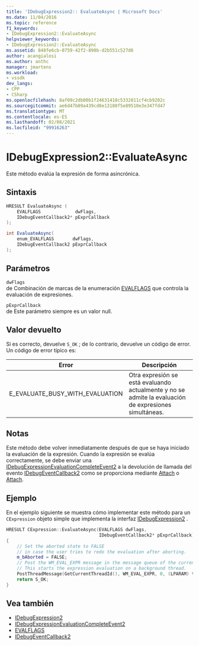 ```yaml
---
title: 'IDebugExpression2:: EvaluateAsync | Microsoft Docs'
ms.date: 11/04/2016
ms.topic: reference
f1_keywords:
- IDebugExpression2::EvaluateAsync
helpviewer_keywords:
- IDebugExpression2::EvaluateAsync
ms.assetid: 848fe6cb-0759-42f2-890b-d2b551c527d6
author: acangialosi
ms.author: anthc
manager: jmartens
ms.workload:
- vssdk
dev_langs:
- CPP
- CSharp
ms.openlocfilehash: 8af09c2db00b1f24631418c5332811cf4cb9202c
ms.sourcegitcommit: ae6d47b09a439cd0e13180f5e89510e3e347fd47
ms.translationtype: MT
ms.contentlocale: es-ES
ms.lasthandoff: 02/08/2021
ms.locfileid: "99916263"
---
```

# <a name="idebugexpression2evaluateasync"></a>IDebugExpression2::EvaluateAsync
Este método evalúa la expresión de forma asincrónica.

## <a name="syntax"></a>Sintaxis

```cpp
HRESULT EvaluateAsync (
    EVALFLAGS             dwFlags,
    IDebugEventCallback2* pExprCallback
);
```

```csharp
int EvaluateAsync(
    enum_EVALFLAGS       dwFlags,
    IDebugEventCallback2 pExprCallback
);
```

## <a name="parameters"></a>Parámetros
`dwFlags`\
de Combinación de marcas de la enumeración [EVALFLAGS](../../../extensibility/debugger/reference/evalflags.md) que controla la evaluación de expresiones.

`pExprCallback`\
de Este parámetro siempre es un valor null.

## <a name="return-value"></a>Valor devuelto
Si es correcto, devuelve `S_OK` ; de lo contrario, devuelve un código de error. Un código de error típico es:

|Error|Descripción|
|-----------|-----------------|
|E_EVALUATE_BUSY_WITH_EVALUATION|Otra expresión se está evaluando actualmente y no se admite la evaluación de expresiones simultáneas.|

## <a name="remarks"></a>Notas
Este método debe volver inmediatamente después de que se haya iniciado la evaluación de la expresión. Cuando la expresión se evalúa correctamente, se debe enviar una [IDebugExpressionEvaluationCompleteEvent2](../../../extensibility/debugger/reference/idebugexpressionevaluationcompleteevent2.md) a la devolución de llamada del evento [IDebugEventCallback2](../../../extensibility/debugger/reference/idebugeventcallback2.md) como se proporciona mediante [Attach](../../../extensibility/debugger/reference/idebugprogram2-attach.md) o [Attach](../../../extensibility/debugger/reference/idebugengine2-attach.md).

## <a name="example"></a>Ejemplo
En el ejemplo siguiente se muestra cómo implementar este método para un `CExpression` objeto simple que implementa la interfaz [IDebugExpression2](../../../extensibility/debugger/reference/idebugexpression2.md) .

```cpp
HRESULT CExpression::EvaluateAsync(EVALFLAGS dwFlags,
                                   IDebugEventCallback2* pExprCallback)
{
    // Set the aborted state to FALSE
    // in case the user tries to redo the evaluation after aborting.
    m_bAborted = FALSE;
    // Post the WM_EVAL_EXPR message in the message queue of the current thread.
    // This starts the expression evaluation on a background thread.
    PostThreadMessage(GetCurrentThreadId(), WM_EVAL_EXPR, 0, (LPARAM) this);
    return S_OK;
}
```

## <a name="see-also"></a>Vea también
- [IDebugExpression2](../../../extensibility/debugger/reference/idebugexpression2.md)
- [IDebugExpressionEvaluationCompleteEvent2](../../../extensibility/debugger/reference/idebugexpressionevaluationcompleteevent2.md)
- [EVALFLAGS](../../../extensibility/debugger/reference/evalflags.md)
- [IDebugEventCallback2](../../../extensibility/debugger/reference/idebugeventcallback2.md)

